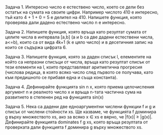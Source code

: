 Задача 1.
Интересно число е естествено число, което се дели без остатък на сумата на своите
цифри. Например числото 410 е интересно, тъй като 4 + 1 + 0 = 5 е делител на 410. Напишете
функция, която проверява дали дадено естествено число n е интересно.

Задача 2.
Напишете функция, която връща като резултат сумата от целите числа в интервала
[a,b] (a и b са две дадени естествени числа, a<=b), които са от вида 4k+1 (k е цяло число) и в
десетичния запис на които се съдържа цифрата 6.

Задача 3.
Напишете функция, която за даден списък l, елементите на който са непразни
списъци от числа, връща като резултат списък от тези елементи на l, които представляват
аритметична прогресия (числова редица, в която всяко число след първото се получава, като
към предишното се прибавя една и съща константа).

Задача 4.
Дефинирайте функцията sin n x, която приема целочисления аргумент n и реалното
число x и връща n-тата частична сума на развитието в степенен ред на функцията sin(x)

Задача 5.
Нека са дадени две едноаргументни числени функции f и g и списък от числени
стойности xs. Ще казваме, че функцията f доминира g върху множеството xs, ако за всяко x ∈ xs
е вярно, че |f(x)| ≥ |g(x)|. Дефинирайте функцията dominates f g xs, която връща резултата от проверката дали функцията f доминира g върху множеството xs.
